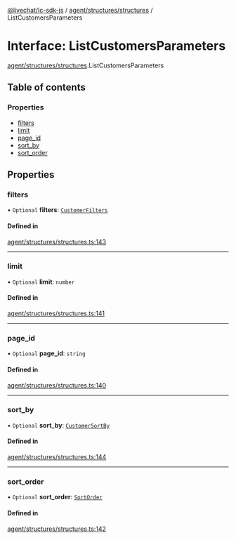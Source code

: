 [@livechat/lc-sdk-js](../README.md) / [agent/structures/structures](../modules/agent_structures_structures.md) / ListCustomersParameters

# Interface: ListCustomersParameters

[agent/structures/structures](../modules/agent_structures_structures.md).ListCustomersParameters

## Table of contents

### Properties

- [filters](agent_structures_structures.ListCustomersParameters.md#filters)
- [limit](agent_structures_structures.ListCustomersParameters.md#limit)
- [page\_id](agent_structures_structures.ListCustomersParameters.md#page_id)
- [sort\_by](agent_structures_structures.ListCustomersParameters.md#sort_by)
- [sort\_order](agent_structures_structures.ListCustomersParameters.md#sort_order)

## Properties

### filters

• `Optional` **filters**: [`CustomerFilters`](agent_structures_filters.CustomerFilters.md)

#### Defined in

[agent/structures/structures.ts:143](https://github.com/livechat/lc-sdk-js/blob/5f5afdd/src/agent/structures/structures.ts#L143)

___

### limit

• `Optional` **limit**: `number`

#### Defined in

[agent/structures/structures.ts:141](https://github.com/livechat/lc-sdk-js/blob/5f5afdd/src/agent/structures/structures.ts#L141)

___

### page\_id

• `Optional` **page\_id**: `string`

#### Defined in

[agent/structures/structures.ts:140](https://github.com/livechat/lc-sdk-js/blob/5f5afdd/src/agent/structures/structures.ts#L140)

___

### sort\_by

• `Optional` **sort\_by**: [`CustomerSortBy`](../enums/agent_structures_structures.CustomerSortBy.md)

#### Defined in

[agent/structures/structures.ts:144](https://github.com/livechat/lc-sdk-js/blob/5f5afdd/src/agent/structures/structures.ts#L144)

___

### sort\_order

• `Optional` **sort\_order**: [`SortOrder`](../enums/agent_structures_structures.SortOrder.md)

#### Defined in

[agent/structures/structures.ts:142](https://github.com/livechat/lc-sdk-js/blob/5f5afdd/src/agent/structures/structures.ts#L142)
